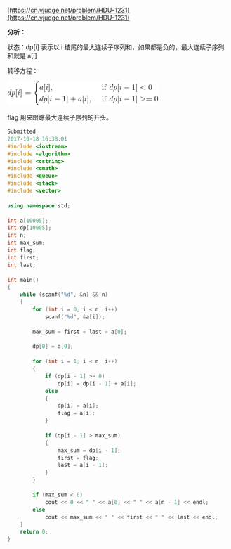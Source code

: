 [https://cn.vjudge.net/problem/HDU-1231](https://cn.vjudge.net/problem/HDU-1231)

**分析：**

状态：dp[i] 表示以 i 结尾的最大连续子序列和，如果都是负的，最大连续子序列和就是 a[i]

转移方程： 

![](https://github.com/BExplained/Accepted/blob/master/img/1.png)

flag 用来跟踪最大连续子序列的开头。

```c++
Submitted
2017-10-18 16:38:01
#include <iostream>
#include <algorithm>
#include <cstring>
#include <cmath>
#include <queue>
#include <stack>
#include <vector>

using namespace std;

int a[10005];
int dp[10005];
int n;
int max_sum;
int flag;
int first;
int last;

int main()
{
    while (scanf("%d", &n) && n)
    {
        for (int i = 0; i < n; i++)
            scanf("%d", &a[i]);

        max_sum = first = last = a[0];

        dp[0] = a[0];

        for (int i = 1; i < n; i++)
        {
            if (dp[i - 1] >= 0)
                dp[i] = dp[i - 1] + a[i];
            else
            {
                dp[i] = a[i];
                flag = a[i];
            }

            if (dp[i - 1] > max_sum)
            {
                max_sum = dp[i - 1];
                first = flag;
                last = a[i - 1];
            }
        }

        if (max_sum < 0)
            cout << 0 << " " << a[0] << " " << a[n - 1] << endl;
        else
            cout << max_sum << " " << first << " " << last << endl;
    }
    return 0;
}
```
